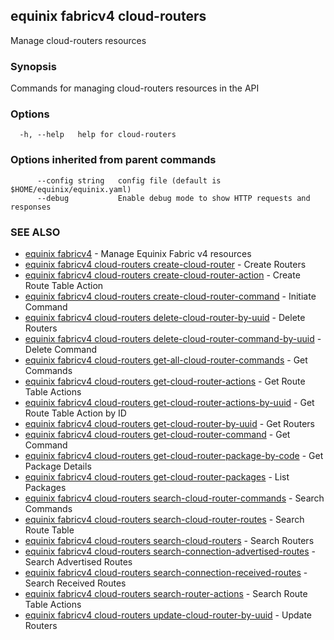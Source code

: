 ## equinix fabricv4 cloud-routers

Manage cloud-routers resources

### Synopsis

Commands for managing cloud-routers resources in the API

### Options

```
  -h, --help   help for cloud-routers
```

### Options inherited from parent commands

```
      --config string   config file (default is $HOME/equinix/equinix.yaml)
      --debug           Enable debug mode to show HTTP requests and responses
```

### SEE ALSO

* [equinix fabricv4](equinix_fabricv4.md)	 - Manage Equinix Fabric v4 resources
* [equinix fabricv4 cloud-routers create-cloud-router](equinix_fabricv4_cloud-routers_create-cloud-router.md)	 - Create Routers
* [equinix fabricv4 cloud-routers create-cloud-router-action](equinix_fabricv4_cloud-routers_create-cloud-router-action.md)	 - Create Route Table Action
* [equinix fabricv4 cloud-routers create-cloud-router-command](equinix_fabricv4_cloud-routers_create-cloud-router-command.md)	 - Initiate Command
* [equinix fabricv4 cloud-routers delete-cloud-router-by-uuid](equinix_fabricv4_cloud-routers_delete-cloud-router-by-uuid.md)	 - Delete Routers
* [equinix fabricv4 cloud-routers delete-cloud-router-command-by-uuid](equinix_fabricv4_cloud-routers_delete-cloud-router-command-by-uuid.md)	 - Delete Command
* [equinix fabricv4 cloud-routers get-all-cloud-router-commands](equinix_fabricv4_cloud-routers_get-all-cloud-router-commands.md)	 - Get Commands
* [equinix fabricv4 cloud-routers get-cloud-router-actions](equinix_fabricv4_cloud-routers_get-cloud-router-actions.md)	 - Get Route Table Actions
* [equinix fabricv4 cloud-routers get-cloud-router-actions-by-uuid](equinix_fabricv4_cloud-routers_get-cloud-router-actions-by-uuid.md)	 - Get Route Table Action by ID
* [equinix fabricv4 cloud-routers get-cloud-router-by-uuid](equinix_fabricv4_cloud-routers_get-cloud-router-by-uuid.md)	 - Get Routers
* [equinix fabricv4 cloud-routers get-cloud-router-command](equinix_fabricv4_cloud-routers_get-cloud-router-command.md)	 - Get Command
* [equinix fabricv4 cloud-routers get-cloud-router-package-by-code](equinix_fabricv4_cloud-routers_get-cloud-router-package-by-code.md)	 - Get Package Details
* [equinix fabricv4 cloud-routers get-cloud-router-packages](equinix_fabricv4_cloud-routers_get-cloud-router-packages.md)	 - List Packages
* [equinix fabricv4 cloud-routers search-cloud-router-commands](equinix_fabricv4_cloud-routers_search-cloud-router-commands.md)	 - Search Commands
* [equinix fabricv4 cloud-routers search-cloud-router-routes](equinix_fabricv4_cloud-routers_search-cloud-router-routes.md)	 - Search Route Table
* [equinix fabricv4 cloud-routers search-cloud-routers](equinix_fabricv4_cloud-routers_search-cloud-routers.md)	 - Search Routers
* [equinix fabricv4 cloud-routers search-connection-advertised-routes](equinix_fabricv4_cloud-routers_search-connection-advertised-routes.md)	 - Search Advertised Routes
* [equinix fabricv4 cloud-routers search-connection-received-routes](equinix_fabricv4_cloud-routers_search-connection-received-routes.md)	 - Search Received Routes
* [equinix fabricv4 cloud-routers search-router-actions](equinix_fabricv4_cloud-routers_search-router-actions.md)	 - Search Route Table Actions
* [equinix fabricv4 cloud-routers update-cloud-router-by-uuid](equinix_fabricv4_cloud-routers_update-cloud-router-by-uuid.md)	 - Update Routers


